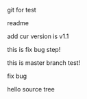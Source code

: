 git for test

readme

add cur version is v1.1

this is fix bug step!

this is master branch test!

fix bug

hello source tree